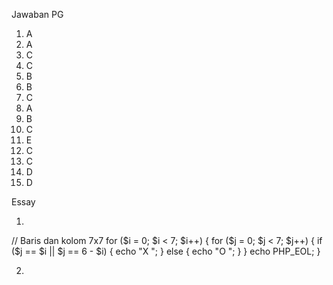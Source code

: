 
 



Jawaban
PG
1.	A
2.	A
3.	C
4.	C
5.	B
6.	B
7.	C
8.	A
9.	B
10.	C
11.	E
12.	C
13.	C
14.	D
15.	D







Essay
1. <?php
// Baris dan kolom 7x7
for ($i = 0; $i < 7; $i++) {
    for ($j = 0; $j < 7; $j++) {
        if ($j == $i || $j == 6 - $i) {
            echo "X ";
        } else {
            echo "O ";
        }
    }
    echo PHP_EOL;
}

2.
